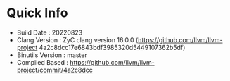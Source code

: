 # Quick Info
* Build Date : 20220823
* Clang Version : ZyC clang version 16.0.0 (https://github.com/llvm/llvm-project 4a2c8dcc17e6843bdf3985320d5449107362b5df)
* Binutils Version : master
* Compiled Based : https://github.com/llvm/llvm-project/commit/4a2c8dcc

